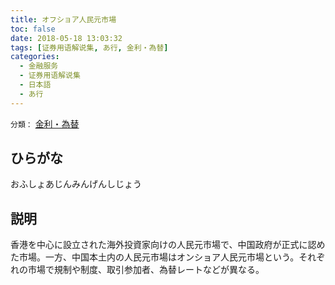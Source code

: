 ```yaml
---
title: オフショア人民元市場
toc: false
date: 2018-05-18 13:03:32
tags: [证券用语解说集, あ行, 金利・為替]
categories:
  - 金融服务
  - 证券用语解说集
  - 日本語
  - あ行
---
```


`分類：` [金利・為替](/tags/金利・為替/)

## ひらがな

おふしょあじんみんげんしじょう

## 説明

香港を中心に設立された海外投資家向けの人民元市場で、中国政府が正式に認めた市場。一方、中国本土内の人民元市場はオンショア人民元市場という。それぞれの市場で規制や制度、取引参加者、為替レートなどが異なる。

